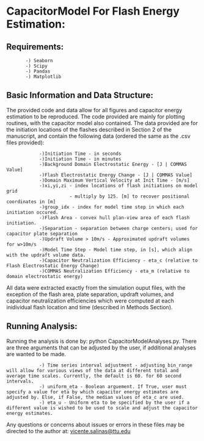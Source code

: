 # CapacitorModel For Flash Energy Estimation:

Requirements:
-------------
           -) Seaborn
           -) Scipy
           -) Pandas
           -) Matplotlib


Basic Information and Data Structure:
-------------------------------------
The provided code and data allow for all figures and capacitor energy estimation to be reproduced. The code provided are mainly for plotting routines, with the capacitor model also contained. The data provided are for the initiation locations of the flashes described in Section 2 of the manuscript, and contain the following data (ordered the same as the .csv files provided):

                -)Initiation Time - in seconds
                -)Initiation Time - in minutes
                -)Background Domain Electrostatic Energy - [J | COMMAS Value]
                -)Flash Electrostatic Energy Change - [J | COMMAS Value]
                -)Domain Maximum Vertical Velocity at Init Time - [m/s]
                -)xi,yi,zi - index locations of flash initiations on model grid
                           - multiply by 125. [m] to recover positional coordinates in [m]
                -)group_idx - index for model time step in which each initiation occured.
                -)Flash Area - convex hull plan-view area of each flash initiation.
                -)Separation - separation between charge centers; used for capacitor plate separation 
                -)Updraft Volume > 10m/s - Approximated updraft volumes for w>10m/s
                -)Model Time Step - Model time step, in [s], which align with the updraft volume data.
                -)Capacitor Neutralization Efficiency - eta_c (relative to Flash Electrostatic Energy Change)
                -)COMMAS Neutralization Efficiency - eta_m (relative to domain electrostatic energy)


All data were extracted exactly from the simulation ouput files, with the exception of the flash area, plate separation, updraft volumes, and capacitor neutralization efficiencies which were computed at each inidividual flash location and time (described in Methods Section).

Running Analysis:
-------------------------------------
Running the analysis is done by: python CapacitorModelAnalyses.py. There are three arguments that can be adjusted by the user, if additional analyses are wanted to be made.

                -) Time series interval adjustment - adjusting bin_range will allow for various views of the data at different total and    average time scales. Currently, the default is 60. for 60 second intervals.
                -) uniform_eta - Boolean arguement. If True, user must specify a value for eta by which capacitor energy estimates are adjusted by. Else, if False, the median values of eta_c are used.
                -) eta_u - Uniform eta to be specified by the user if a different value is wished to be used to scale and adjust the capacitor energy estimates. 
    
    
    
Any questions or concerns about issues or errors in these files may be directed to the author at: vicente.salinas@ttu.edu

